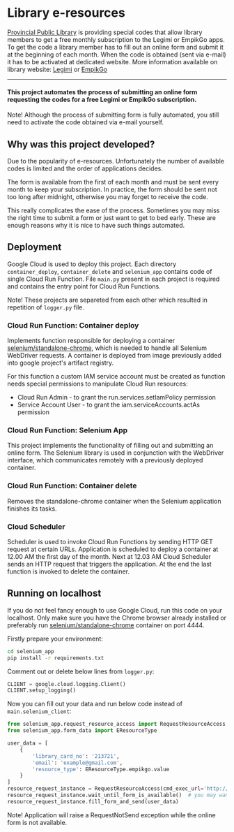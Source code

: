 # Library e-resources

[Provincial Public Library](https://www.rajska.info/) is providing special codes that allow library members to get a free monthly subscription to the Legimi or EmpikGo apps.
To get the code a library member has to fill out an online form and submit it at the beginning of each month. 
When the code is obtained (sent via e-mail) it has to be activated at dedicated website.
More information available on library website: [Legimi](https://www.rajska.info/e-zasoby-legimi) or [EmpikGo](https://www.rajska.info/e-zasoby-empikgo)

---

#### This project automates the process of submitting an online form requesting the codes for a free Legimi or EmpikGo subscription.


Note! Although the process of submitting form is fully automated, you still need to activate the code obtained via e-mail yourself.


## Why was this project developed?

Due to the popularity of e-resources.
Unfortunately the number of available codes is limited and the order of applications decides.

The form is available from the first of each month and must be sent every month to keep your subscription.
In practice, the form should be sent not too long after midnight, otherwise you may forget to receive the code.

This really complicates the ease of the process. Sometimes you may miss the right time to submit a form or just want to get to bed early.
These are enough reasons why it is nice to have such things automated.

## Deployment

Google Cloud is used to deploy this project. 
Each directory ```container_deploy```, ```container_delete``` and ```selenium_app``` contains code of single Cloud Run Function.
File ```main.py``` present in each project is required and contains the entry point for Cloud Run Functions.

Note! These projects are separeted from each other which resulted in repetition of ```logger.py``` file. 

### Cloud Run Function: Container deploy

Implements function responsible for deploying a container [selenium/standalone-chrome](https://hub.docker.com/r/selenium/standalone-chrome), which is needed to handle all
Selenium WebDriver requests. A container is deployed from image previously added into google project's artifact registry.

For this function a custom IAM service account must be created as function needs special permissions to manipulate Cloud Run resources:
- Cloud Run Admin - to grant the run.services.setIamPolicy permission
- Service Account User - to grant the iam.serviceAccounts.actAs permission

### Cloud Run Function: Selenium App

This project implements the functionality of filling out and submitting an online form.
The Selenium library is used in conjunction with the WebDriver interface, which communicates remotely with a previously deployed container.


### Cloud Run Function: Container delete

Removes the standalone-chrome container when the Selenium application finishes its tasks.

### Cloud Scheduler

Scheduler is used to invoke Cloud Run Functions by sending HTTP GET request at certain URLs.
Application is scheduled to deploy a container at 12.00 AM the first day of the month. 
Next at 12.03 AM Cloud Scheduler sends an HTTP request that triggers the application.
At the end the last function is invoked to delete the container.

## Running on localhost

If you do not feel fancy enough to use Google Cloud, run this code on your localhost. 
Only make sure you have the Chrome browser already installed or preferably  run [selenium/standalone-chrome](https://hub.docker.com/r/selenium/standalone-chrome) container on port 4444.

Firstly prepare your environment:
```bash
cd selenium_app
pip install -r requirements.txt
```

Comment out or delete below lines from ```logger.py```:

```python
CLIENT = google.cloud.logging.Client()
CLIENT.setup_logging()
```

Now you can fill out your data and run below code instead of ```main.selenium_client```:

```python
from selenium_app.request_resource_access import RequestResourceAccess
from selenium_app.form_data import EResourceType

user_data = [
    {
        'library_card_no': '213721',
        'email': 'example@gmail.com',
        'resource_type': EResourceType.empikgo.value
    }
]
resource_request_instance = RequestResourceAccess(cmd_exec_url='http://127.0.0.1:4444')
resource_request_instance.wait_until_form_is_available()  # you may want to extend the waiting time
resource_request_instance.fill_form_and_send(user_data)

```

Note! Application will raise a RequestNotSend exception while the online form is not available.
